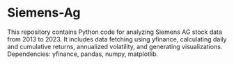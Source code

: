 # Siemens-Ag
This repository contains Python code for analyzing Siemens AG stock data from 2013 to 2023. It includes data fetching using yfinance, calculating daily and cumulative returns, annualized volatility, and generating visualizations. Dependencies: yfinance, pandas, numpy, matplotlib. 
